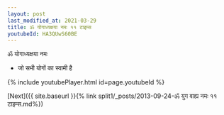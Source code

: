 ```yaml
---
layout: post
last_modified_at: 2021-03-29
title: ॐ योगाध्यक्षया नमः ११ टाइम्स
youtubeId: HA3QUwS60BE
---
```

 
 
 ॐ योगाध्यक्षया नमः  
 
 -  जो सभी योगों का स्वामी है 
 
  
 
  
 
 
 
 
 
 


{% include youtubePlayer.html id=page.youtubeId %}
 
[Next]({{ site.baseurl }}{% link  split1/_posts/2013-09-24-ॐ युग वाह्य नमः ११ टाइम्स.md%})
 
